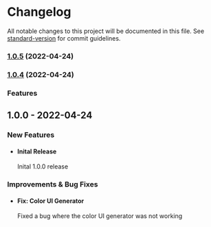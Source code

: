 # Changelog

All notable changes to this project will be documented in this file. See [standard-version](https://github.com/conventional-changelog/standard-version) for commit guidelines.

### [1.0.5](https://github.com/fluid-design-io/color-ui-generator/compare/v1.0.4...v1.0.5) (2022-04-24)

### [1.0.4](https://github.com/fluid-design-io/color-ui-generator/compare/v0.1.3...v1.0.4) (2022-04-24)


### Features

## 1.0.0 - 2022-04-24

### New Features

- #### Inital Release
    
    Inital 1.0.0 release

### Improvements & Bug Fixes

- #### Fix: Color UI Generator
    
    Fixed a bug where the color UI generator was not working